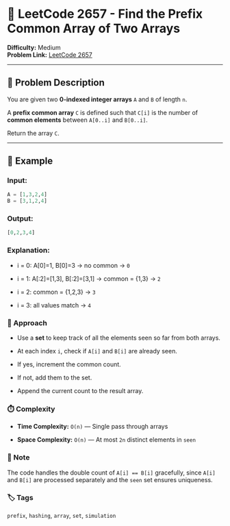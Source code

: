 # 🔁 LeetCode 2657 - Find the Prefix Common Array of Two Arrays

**Difficulty:** Medium  
**Problem Link:** [LeetCode 2657](https://leetcode.com/problems/find-the-prefix-common-array-of-two-arrays/)

---

## 📘 Problem Description

You are given two **0-indexed integer arrays** `A` and `B` of length `n`.

A **prefix common array** `C` is defined such that `C[i]` is the number of **common elements** between `A[0..i]` and `B[0..i]`.

Return the array `C`.

---

## 🧪 Example

### Input:
```python
A = [1,3,2,4]
B = [3,1,2,4]
```

### Output:
```python
[0,2,3,4]
```

### Explanation:
- i = 0: A[0]=1, B[0]=3 → no common → `0`

- i = 1: A[:2]=[1,3], B[:2]=[3,1] → common = {1,3} → `2`

- i = 2: common = {1,2,3} → `3`

- i = 3: all values match → `4`

### 🧠 Approach

- Use a **set** to keep track of all the elements seen so far from both arrays.

- At each index `i`, check if `A[i]` and `B[i]` are already seen.

- If yes, increment the common count.

- If not, add them to the set.

- Append the current count to the result array.

### ⏱️ Complexity
- **Time Complexity:** `O(n)` — Single pass through arrays

- **Space Complexity:** `O(n)` — At most `2n` distinct elements in `seen`

### 🧼 Note

The code handles the double count of `A[i] == B[i]` gracefully, since `A[i]` and `B[i]` are processed separately and the `seen` set ensures uniqueness.

### 🏷️ Tags
`prefix`, `hashing`, `array`, `set`, `simulation`